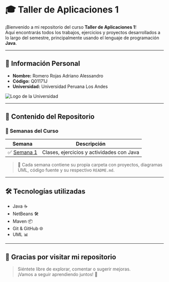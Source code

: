 # 🎓 Taller de Aplicaciones 1

¡Bienvenido a mi repositorio del curso **Taller de Aplicaciones 1**!  
Aquí encontrarás todos los trabajos, ejercicios y proyectos desarrollados a lo largo del semestre, principalmente usando el lenguaje de programación **Java**.

---

## 👤 Información Personal

- **Nombre:** Romero Rojas Adriano Alessandro  
- **Código:** Q01171J  
- **Universidad:** Universidad Peruana Los Andes  

![Logo de la Universidad](https://www.upla.edu.pe/wp-content/uploads/2023/09/Logo_UPLA_2025-300x103.png)

---

## 📂 Contenido del Repositorio

### 🔸 Semanas del Curso

| Semana | Descripción |
|--------|-------------|
| ✅ [Semana 1](./SEMANA%201) | Clases, ejercicios y actividades con Java |

> 📌 Cada semana contiene su propia carpeta con proyectos, diagramas UML, código fuente y su respectivo `README.md`.

---

## 🛠️ Tecnologías utilizadas

- Java ☕
- NetBeans 🛠️
- Maven 📦
- Git & GitHub 🌐
- UML 📊

---

## 🙌 Gracias por visitar mi repositorio

> Siéntete libre de explorar, comentar o sugerir mejoras.  
¡Vamos a seguir aprendiendo juntos! 🚀